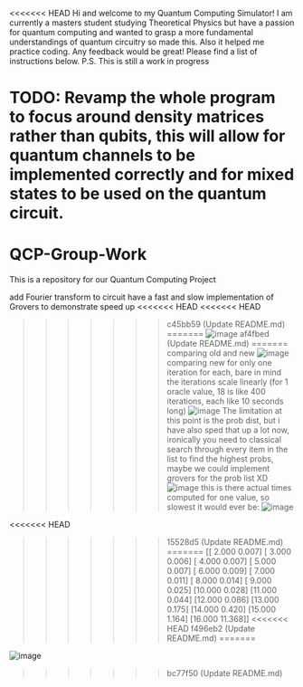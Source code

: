<<<<<<< HEAD
Hi and welcome to my Quantum Computing Simulator! I am currently a masters student studying Theoretical Physics but have a passion for quantum computing and wanted to grasp a more fundamental understandings of quantum circuitry so made this. Also it helped me practice coding. Any feedback would be great! Please find a list of instructions below. P.S. This is still a work in progress

TODO: Revamp the whole program to focus around density matrices rather than qubits, this will allow for quantum channels to be implemented correctly and for mixed states to be used on the quantum circuit.
=======
# QCP-Group-Work
This is a repository for our Quantum Computing Project 


add Fourier transform to circuit
have a fast and slow implementation of Grovers to demonstrate speed up
<<<<<<< HEAD
<<<<<<< HEAD
>>>>>>> c45bb59 (Update README.md)
=======
![image](https://github.com/user-attachments/assets/13c08a38-d295-4e2b-a1a6-b35beee86649)
>>>>>>> af4fbed (Update README.md)
=======
comparing old and new
![image](https://github.com/user-attachments/assets/13c08a38-d295-4e2b-a1a6-b35beee86649)
comparing new for only one iteration for each, bare in mind the iterations scale linearly (for 1 oracle value, 18 is like 400 iterations, each like 10 seconds long)
![image](https://github.com/user-attachments/assets/88c1d691-37eb-42b4-98f3-b57270483b9d)
The limitation at this point is the prob dist, but i have also sped that up a lot now, ironically you need to classical search through every item in the list to find the highest probs, maybe we could implement grovers for the prob list XD
![image](https://github.com/user-attachments/assets/02da4322-859a-4389-a2e8-122d8c2e1132)
this is there actual times computed for one value, so slowest it would ever be:
![image](https://github.com/user-attachments/assets/3e9bb9aa-9297-4847-a4df-9f930c54114f)


<<<<<<< HEAD

>>>>>>> 15528d5 (Update README.md)
=======
[[ 2.000  0.007]
 [ 3.000  0.006]
 [ 4.000  0.007]
 [ 5.000  0.007]
 [ 6.000  0.009]
 [ 7.000  0.011]
 [ 8.000  0.014]
 [ 9.000  0.025]
 [10.000  0.028]
 [11.000  0.044]
 [12.000  0.086]
 [13.000  0.175]
 [14.000  0.420]
 [15.000  1.164]
 [16.000 11.368]]
<<<<<<< HEAD
>>>>>>> f496eb2 (Update README.md)
=======

 ![image](https://github.com/user-attachments/assets/1cdde0eb-5874-4ce0-ae02-20ec20cf8eae)

>>>>>>> bc77f50 (Update README.md)
